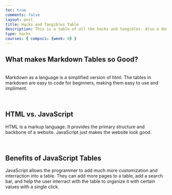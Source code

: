 ```yaml
---
toc: true
comments: false
layout: post
title: Hacks and Tangibles Table
description: This is a table of all the hacks and tangibles. Also a demonstration of an HTML table.
type: hacks
courses: { compsci: {week: 0} }
---
```


<h2>What makes Markdown Tables so Good?</h2>
  <p><br>Markdown as a language is a simplified version of html. The tables in markdown are easy to code for beginners, making them easy to use and impliment.</p>
  <br>
  <h2>HTML vs. JavaScript</h2>
  <p>HTML is a markup language. It provides the primary structure and backbone of a website. JavaScript just makes the website look good.</p>
  <br>
  <h2>Benefits of JavaScript Tables</h2>
  <p>JavaScript allows the programmer to add much more customization and interraction into a table. They can add more pages to a table, add a search bar, and help the user interract with the table to organize it with certain values with a single click.</p>
  <br>